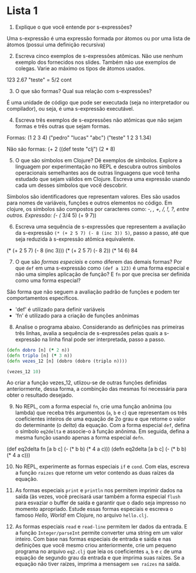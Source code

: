 # Lista 1

1. Explique o que você entende por s-expressões?

Uma s-expressão é uma expressão formada por átomos ou por uma lista 
de átomos (possui uma definição recursiva)


2. Escreva cinco exemplos de s-expressões atômicas. Não use
   nenhum exemplo dos fornecidos nos slides. Também não use
   exemplos de colegas. Varie ao máximo os tipos de átomos
   usados.

123	2.67	"teste"	   =	5/2	cont	


3. O que são formas? Qual sua relação com s-expressões?

É uma unidade de código que pode ser executada (seja no interpretador ou compilador),
ou seja, é uma s-expressão executável.


4. Escreva três exemplos de s-expressões não atômicas que não
   sejam formas e três outras que sejam formas.

Formas:
(1 2 3 4)	("pedro" "lucas" "abc")		("teste" 1 2 3 1.34)

Não são formas:
(+ 2		((def teste "clj")		(2 * 8)


5. O que são símbolos em Clojure? Dê exemplos de símbolos.
   Explore a linguagem por experimentação no REPL e descubra
   outros simbolos operacionais semelhantes aos de outras
   linguagens que você tenha estudado que sejam válidos em
   Clojure. Escreva uma expressão usando cada um desses símbolos
   que você descobrir.

Símbolos são identificadores que representam valores. Eles são usados
para nomes de variáveis, funções e outros elementos no código. Em clojure,
os símbolos são compostos por caracteres como: -, *, +, /, !, ?, entre outros.
Expressão: (- (* 3/4 5) (+ 9 7))


6. Escreva uma sequência de s-expressões que representem a
   avaliação da s-expressão `(* (+ 2 5 7) (- 8 (inc 3)) 5)`,
   passo a passo, até que seja reduzida à s-expressão atômica
   equivalente.

(* (+ 2 5 7) (- 8 (inc 3)))
(* (+ 2 5 7) (- 8 2))
(* 14 6)
84

 
7. O que são _formas especiais_ e como diferem das demais formas?
   Por que `def` em uma s-expressão como `(def a 123)` é uma
   forma especial e não uma simples aplicação de função? E `fn`
   por que precisa ser definida como uma forma especial?

São forma que não seguem a avaliação padrão de funções e podem ter
comportamentos específicos.
- 'def' é utilizado para definir variáveis
- 'fn' é utilizado para a criação de funções anônimas


8. Analise o programa abaixo. Considerando as definições nas
   primeiras três linhas, avalia a sequência de s-expressões
   pelas quais a s-expressão na linha final pode ser
   interpretada, passo a passo.

```clojure
(defn dobro [n] (* 2 n))
(defn triplo [n] (* 3 n))
(defn vezes_12 [n] (dobro (dobro (triplo n))))

(vezes_12 10)
```

Ao criar a função vezes_12, utlizou-se de outras funções definidas
anteriormente, dessa forma, a combinção das mesmas foi necessária 
para obter o resultado desejado.              


9. No REPL, com a forma especial `fn`, crie uma função anônima
   (ou lambda) que receba três argumentos (`a`, `b` e `c`) que
   representam os três coeficientes inteiros de uma equação de 2o
   grau e que retorne o valor do determinante (o _delta_) da
   equação. Com a forma especial `def`, defina o símbolo
   `eq2delta` e associe-o à função anônima. Em seguida, defina a
   mesma função usando apenas a forma especial `defn`.

(def eq2delta fn [a b c] (- (* b b) (* 4 a c)))
(defn eq2delta [a b c] (- (* b b) (* 4 a c)))


10. No REPL, experimente as formas especiais `if` e `cond`.  Com
    elas, escreva a função `raizes` que retorne um vetor contendo
    as duas raízes da equação.


11. As formas especiais `print` e `println` nos permitem imprimir
    dados na saída (às vezes, você precisará usar também a forma
    especial `flush` para esvaziar o buffer de saída e garantir
    que o dado seja impresso no momento apropriado. Estude essas
    formas especiais e escreva o famoso _Hello, World!_ em
    Clojure, no arquivo `hello.clj`.


12. As formas especiais `read` e `read-line` permitem ler dados
    da entrada. E a função `Integer/parseInt` permite converter
    uma string em um valor inteiro. Com base nas formas especiais
    de entrada e saída e nas definições que você mesmo criou
    anteriormente, crie um pequeno programa no arquivo `eq2.clj`
    que leia os coeficientes `a`, `b` e `c` de uma equação de
    segundo grau da entrada e que imprima suas raízes. Se a
    equação não tiver raízes, imprima a mensagem `sem raízes` na
    saída.
